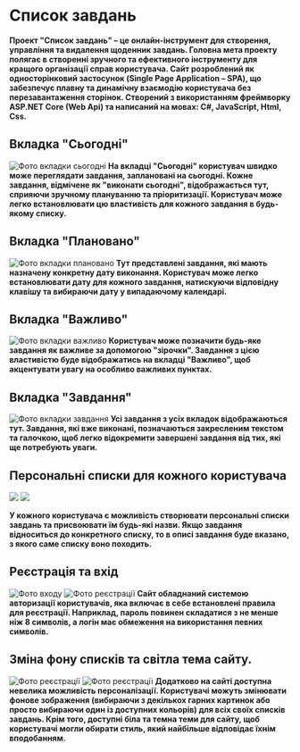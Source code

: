 
# Список завдань
**Проект "Список завдань" – це онлайн-інструмент для створення, управління та видалення щоденник завдань. Головна мета проекту полягає в створенні зручного та ефективного інструменту для кращого організації справ користувача. Сайт розроблений як односторінковий застосунок (Single Page Application – SPA), що забезпечує плавну та динамічну взаємодію користувача без перезавантаження сторінок. Створений з використанням фреймворку ASP.NET Core (Web Api) та написаний на мовах: C#, JavaScript, Html, Css.**

## Вкладка "Сьогодні"
![Фото вкладки сьогодні](Screenshots/today.jpg)
**На вкладці "Сьогодні" користувач швидко може переглядати завдання, заплановані на сьогодні. Кожне завдання, відмічене як "виконати сьогодні", відображається тут, сприяючи зручному плануванню та пріоритизації. Користувач може легко встановлювати цю властивість для кожного завдання в будь-якому списку.**

## Вкладка "Плановано"
![Фото вкладки плановано](Screenshots/planed.jpg)
**Тут представлені завдання, які мають назначену конкретну дату виконання. Користувач може легко встановлювати дату для кожного завдання, натискуючи відповідну клавішу та вибираючи дату у випадаючому календарі.**

## Вкладка "Важливо"
![Фото вкладки важливо](Screenshots/important.jpg)
**Користувач може позначити будь-яке завдання як важливе за допомогою "зірочки". Завдання з цією властивістю буде відображатись на вкладці "Важливо", щоб акцентувати увагу на особливо важливих пунктах.**

## Вкладка "Завдання"
![Фото вкладки завдання](Screenshots/tasks.jpg)
**Усі завдання з усіх вкладок відображаються тут. Завдання, які вже виконані, позначаються закресленим текстом та галочкою, щоб легко відокремити завершені завдання від тих, які ще потребують уваги.**

## Персональні списки для кожного користувача
  <img src="Screenshots/univer.jpg"  />
  <img src="Screenshots/aspnet.jpg"  />

**У кожного користувача є можливість створювати персональні списки завдань та присвоювати їм будь-які назви. Якщо завдання відноситься до конкретного списку, то в описі завдання буде вказано, з якого саме списку воно походить.**

## Реєстрація та вхід
![Фото входу](Screenshots/login.jpg)
![Фото реєстрації](Screenshots/reg.jpg)
**Сайт обладнаний системою авторизації користувачів, яка включає в себе встановлені правила для реєстрації. Наприклад, пароль повинен складатися з не менше ніж 8 символів, а логін має обмеження на використання певних символів.**

## Зміна фону списків та світла тема сайту.
![Фото реєстрації](Screenshots/back.jpg)
![Фото реєстрації](Screenshots/white.jpg)
**Додатково на сайті доступна невелика можливість персоналізації. Користувачі можуть змінювати фонове зображення (вибираючи з декількох гарних картинок або просто вибираючи один із доступних кольорів) для всіх своїх списків завдань. Крім того, доступні біла та темна теми для сайту, щоб користувачі могли обирати стиль, який найбільше відповідає їхнім вподобанням.**


